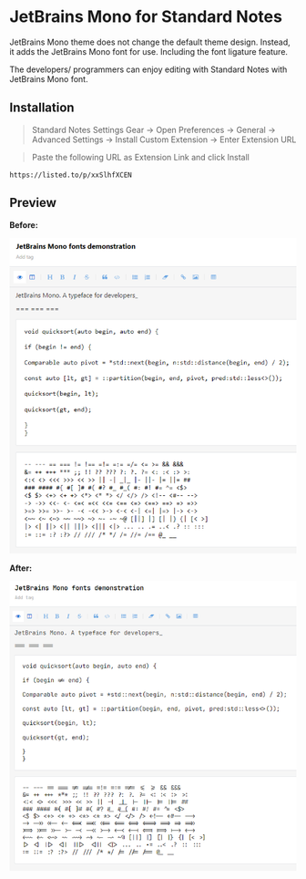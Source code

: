 # JetBrains Mono for Standard Notes

JetBrains Mono theme does not change the default theme design. Instead, it adds the JetBrains Mono font for use. Including the font ligature feature.

The developers/ programmers can enjoy editing with Standard Notes with JetBrains Mono font.

## Installation

> Standard Notes Settings Gear -> Open Preferences -> General -> Advanced Settings -> Install Custom Extension -> Enter Extension URL

> Paste the following URL as Extension Link and click Install


```
https://listed.to/p/xxSlhfXCEN
```

## Preview

**Before:**

<img src="thumbnail/before.png" width="630">

**After:**

<img src="thumbnail/after.png" width="630">
